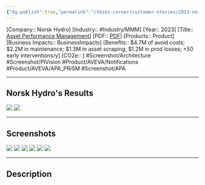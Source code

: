 ```yaml
---
{"dg-publish":true,"permalink":"/thibs-corner/customer-stories/2023-norsk-hydro-asset-performance-management/","noteIcon":""}
---
```


[Company:: Norsk Hydro]
[Industry:: #Industry/MMM]
[Year:: 2023]
[Title:: [Asset Performance Management](Homepage%20Example.md)]
[PDF:: [PDF](Homepage%20Example.md)]
[Products:: Product]
[Business Impacts:: BusinessImpacts]
[Benefits:: $4.7M of avoid costs; $2.2M in maintenance; $1.3M in asset scraping; $1.2M in prod losses; +50 early interventions/y]
[CO2e:: ]
#Screenshot/Architecture  #Screenshot/PIVision #Product/AVEVA/Notifications #Product/AVEVA/APA_PRiSM #Screenshot/APA

---
## Norsk Hydro's Results
![](https://i.imgur.com/RemOxUa.png)
![](https://i.imgur.com/Wqgphkq.png)

---
## Screenshots
![](https://i.imgur.com/1CmLbnk.png)
![](https://i.imgur.com/ukNGbsi.png)
![](https://i.imgur.com/dudJM5o.png)
![](https://i.imgur.com/tfEnwi7.png)
![](https://i.imgur.com/pWeps7N.png)
![](https://i.imgur.com/rtvAPnW.png)


---
## Description